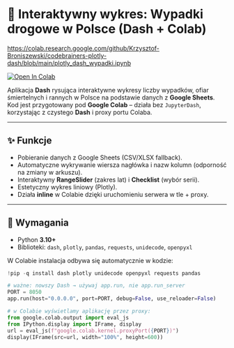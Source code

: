 # 🚦 Interaktywny wykres: Wypadki drogowe w Polsce (Dash + Colab)

https://colab.research.google.com/github/Krzysztof-Broniszewski/codebrainers-plotly-dash/blob/main/plotly_dash_wypadki.ipynb

[![Open In Colab](https://colab.research.google.com/assets/colab-badge.svg)](
  https://colab.research.google.com/github/Krzysztof-Broniszewski/codebrainers-plotly-dash/blob/main/plotly_dash_wypadki.ipynb
)

Aplikacja **Dash** rysująca interaktywne wykresy liczby wypadków, ofiar śmiertelnych i rannych w Polsce na podstawie danych z **Google Sheets**. 
Kod jest przygotowany pod **Google Colab** – działa bez `JupyterDash`, korzystając z czystego **Dash** i proxy portu Colaba.

---

## ✨ Funkcje
- Pobieranie danych z Google Sheets (CSV/XLSX fallback).
- Automatyczne wykrywanie wiersza nagłówka i nazw kolumn (odporność na zmiany w arkuszu).
- Interaktywny **RangeSlider** (zakres lat) i **Checklist** (wybór serii).
- Estetyczny wykres liniowy (Plotly).
- Działa **inline** w Colabie dzięki uruchomieniu serwera w tle + proxy.

---

## 🧰 Wymagania
- Python **3.10+**
- Biblioteki: `dash`, `plotly`, `pandas`, `requests`, `unidecode`, `openpyxl`

W Colabie instalacja odbywa się automatycznie w kodzie:
```python
!pip -q install dash plotly unidecode openpyxl requests pandas

# ważne: nowszy Dash → używaj app.run, nie app.run_server
PORT = 8050
app.run(host="0.0.0.0", port=PORT, debug=False, use_reloader=False)

# w Colabie wyświetlamy aplikację przez proxy:
from google.colab.output import eval_js
from IPython.display import IFrame, display
url = eval_js(f"google.colab.kernel.proxyPort({PORT})")
display(IFrame(src=url, width="100%", height=600))
